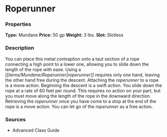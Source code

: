 ﻿---
Title: "Roperunner"
Type: "Mundane"
Price: "50 gp"
Weight: "3 lbs."
Slot: "Slotless"
Description: |
  "You can place this metal contraption onto a taut section of a rope connecting a high point to a lower one, allowing you to slide down the length of the rope with ease. Using a roperunner requires only one hand, leaving the other hand free during the descent. Attaching the roperunner to a rope is a move action. Beginning the descent is a swift action. You slide down the rope at a rate of 60 feet per round. This requires no action on your part, but you must move along the length of the rope in the downward direction. Retrieving the roperunner once you have come to a stop at the end of the rope is a move action. You can let go of the roperunner as a free action."
Sources: "['Advanced Class Guide']"
---

# Roperunner

### Properties

**Type:** Mundane **Price:** 50 gp **Weight:** 3 lbs. **Slot:** Slotless

### Description

You can place this metal contraption onto a taut section of a rope connecting a high point to a lower one, allowing you to slide down the length of the rope with ease. Using a _[[items/Mundane/Roperunner|roperunner]]_ requires only one hand, leaving the other hand free during the descent. Attaching the _roperunner_ to a rope is a move action. Beginning the descent is a swift action. You slide down the rope at a rate of 60 feet per round. This requires no action on your part, but you must move along the length of the rope in the downward direction. Retrieving the _roperunner_ once you have come to a stop at the end of the rope is a move action. You can let go of the _roperunner_ as a free action.

### Sources

* Advanced Class Guide